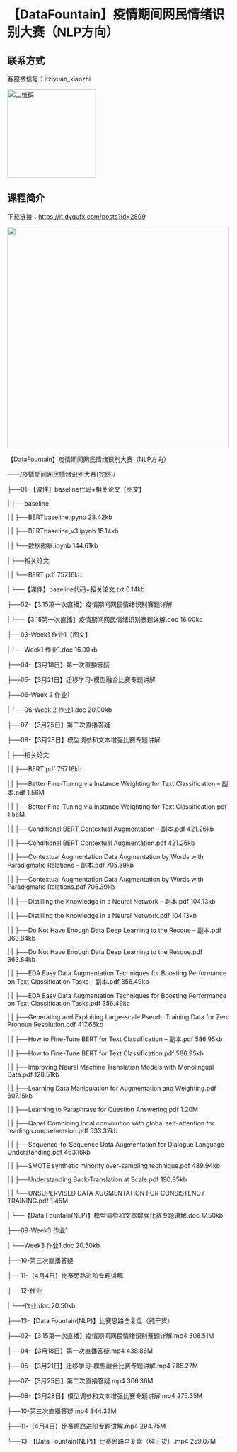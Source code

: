 # 【DataFountain】疫情期间网民情绪识别大赛（NLP方向）

## 联系方式

客服微信号：itziyuan_xiaozhi

<img src="https://ziyuanyun.oss-cn-guangzhou.aliyuncs.com/common/20240614073449/666b82192834a.jpg" width="200" height="200" alt="二维码">

## 课程简介

下载链接：https://it.dyqufx.com/posts?id=2899

<img src="https://ziyuanyun.oss-cn-guangzhou.aliyuncs.com/yun/20240515184421/6644920530ef9.jpg" width="500" alt="">

  【DataFountain】疫情期间网民情绪识别大赛（NLP方向）



 ——/疫情期间网民情绪识别大赛(完结)/

 ├──01-【课件】baseline代码+相关论文【图文】

 | ├──baseline

 | | ├──BERTbaseline.ipynb 28.42kb

 | | ├──BERTbaseline_v3.ipynb 15.14kb

 | | └──数据勘察.ipynb 144.61kb

 | ├──相关论文

 | | └──BERT.pdf 757.16kb

 | └──【课件】baseline代码+相关论文.txt 0.14kb

 ├──02-【3.15第一次直播】疫情期间网民情绪识别赛题详解

 | └──【3.15第一次直播】疫情期间网民情绪识别赛题详解.doc 16.00kb

 ├──03-Week1 作业1【图文】

 | └──Week1 作业1.doc 16.00kb

 ├──04-【3月18日】第一次直播答疑

 ├──05-【3月21日】迁移学习-模型融合比赛专题讲解

 ├──06-Week 2 作业1

 | └──06-Week 2 作业1.doc 20.00kb

 ├──07-【3月25日】第二次直播答疑

 ├──08-【3月28日】模型调参和文本增强比赛专题讲解

 | ├──相关论文

 | | ├──BERT.pdf 757.16kb

 | | ├──Better Fine-Tuning via Instance Weighting for Text Classification &#8211; 副本.pdf 1.56M

 | | ├──Better Fine-Tuning via Instance Weighting for Text Classification.pdf 1.56M

 | | ├──Conditional BERT Contextual Augmentation &#8211; 副本.pdf 421.26kb

 | | ├──Conditional BERT Contextual Augmentation.pdf 421.26kb

 | | ├──Contextual Augmentation Data Augmentation by Words with Paradigmatic Relations &#8211; 副本.pdf 705.39kb

 | | ├──Contextual Augmentation Data Augmentation by Words with Paradigmatic Relations.pdf 705.39kb

 | | ├──Distilling the Knowledge in a Neural Network &#8211; 副本.pdf 104.13kb

 | | ├──Distilling the Knowledge in a Neural Network.pdf 104.13kb

 | | ├──Do Not Have Enough Data Deep Learning to the Rescue &#8211; 副本.pdf 363.84kb

 | | ├──Do Not Have Enough Data Deep Learning to the Rescue.pdf 363.84kb

 | | ├──EDA Easy Data Augmentation Techniques for Boosting Performance on Text Classification Tasks &#8211; 副本.pdf 356.49kb

 | | ├──EDA Easy Data Augmentation Techniques for Boosting Performance on Text Classification Tasks.pdf 356.49kb

 | | ├──Generating and Exploiting Large-scale Pseudo Training Data for Zero Pronoun Resolution.pdf 417.66kb

 | | ├──How to Fine-Tune BERT for Text Classification &#8211; 副本.pdf 586.95kb

 | | ├──How to Fine-Tune BERT for Text Classification.pdf 586.95kb

 | | ├──Improving Neural Machine Translation Models with Monolingual Data.pdf 128.51kb

 | | ├──Learning Data Manipulation for Augmentation and Weighting.pdf 607.15kb

 | | ├──Learning to Paraphrase for Question Answering.pdf 1.20M

 | | ├──Qanet Combining local convolution with global self-attention for reading comprehension.pdf 533.32kb

 | | ├──Sequence-to-Sequence Data Augmentation for Dialogue Language Understanding.pdf 463.16kb

 | | ├──SMOTE synthetic minority over-sampling technique.pdf 489.94kb

 | | ├──Understanding Back-Translation at Scale.pdf 190.85kb

 | | └──UNSUPERVISED DATA AUGMENTATION FOR CONSISTENCY TRAINING.pdf 1.45M

 | └──【Data Fountain(NLP)】模型调参和文本增强比赛专题讲解.doc 17.50kb

 ├──09-Week3 作业1

 | └──Week3 作业1.doc 20.50kb

 ├──10-第三次直播答疑

 ├──11-【4月4日】比赛思路进阶专题讲解

 ├──12-作业

 | └──作业.doc 20.50kb

 ├──13-【Data Fountain(NLP)】比赛思路全复盘（纯干货）

 ├──02-【3.15第一次直播】疫情期间网民情绪识别赛题详解.mp4 308.51M

 ├──04-【3月18日】第一次直播答疑.mp4 438.86M

 ├──05-【3月21日】迁移学习-模型融合比赛专题讲解.mp4 285.27M

 ├──07-【3月25日】第二次直播答疑.mp4 306.36M

 ├──08-【3月28日】模型调参和文本增强比赛专题讲解.mp4 275.35M

 ├──10-第三次直播答疑.mp4 344.33M

 ├──11-【4月4日】比赛思路进阶专题讲解.mp4 294.75M

 └──13-【Data Fountain(NLP)】比赛思路全复盘（纯干货）.mp4 259.07M

  